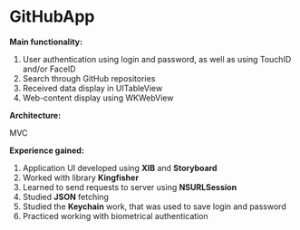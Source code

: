 # GitHubApp

**Main functionality:**

1. User authentication using login and password, as well as using TouchID and/or FaceID
2. Search through GitHub repositories 
3. Received data display in UITableView
4. Web-content display using WKWebView

**Architecture:**

MVC

**Experience gained:**

1. Application UI developed using **XIB** and **Storyboard**
2. Worked with library **Kingfisher**
3. Learned to send requests to server using **NSURLSession**
4. Studied **JSON** fetching
5. Studied the **Keychain** work, that was used to save login and password
6. Practiced working with biometrical authentication
